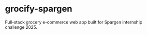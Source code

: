 # grocify-spargen
Full-stack grocery e-commerce web app built for Spargen internship challenge 2025.
